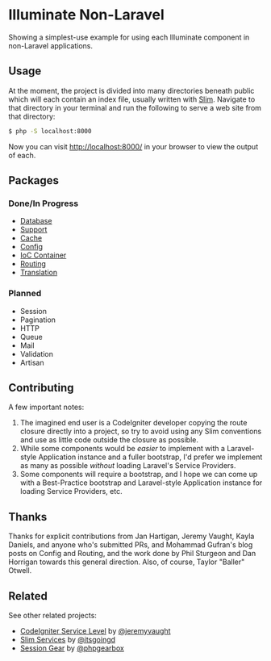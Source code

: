 # Illuminate Non-Laravel

Showing a simplest-use example for using each Illuminate component in non-Laravel applications.

## Usage
At the moment, the project is divided into many directories beneath public which will each contain an index file, usually written with [Slim](http://www.slimframework.com/). Navigate to that directory in your terminal and run the following to serve a web site from that directory:

```bash
$ php -S localhost:8000
```

Now you can visit [http://localhost:8000/](http://localhost:8000/) in your browser to view the output of each.

## Packages

### Done/In Progress
 * [Database](https://github.com/mattstauffer/IlluminateSlim/tree/master/public/database)
 * [Support](https://github.com/mattstauffer/IlluminateSlim/tree/master/public/support)
 * [Cache](https://github.com/mattstauffer/IlluminateSlim/tree/master/public/cache)
 * [Config](https://github.com/mattstauffer/IlluminateSlim/tree/master/public/config)
 * [IoC Container](https://github.com/mattstauffer/IlluminateSlim/tree/master/public/container)
 * [Routing](https://github.com/mattstauffer/IlluminateSlim/tree/master/public/routing)
 * [Translation](https://github.com/mattstauffer/IlluminateSlim/tree/master/public/translation)

### Planned
 * Session
 * Pagination
 * HTTP
 * Queue
 * Mail
 * Validation
 * Artisan

## Contributing
A few important notes:

 1. The imagined end user is a CodeIgniter developer copying the route closure directly into a project, so try to avoid using any Slim conventions and use as little code outside the closure as possible.
 2. While some components would be *easier* to implement with a Laravel-style Application instance and a fuller bootstrap, I'd prefer we implement as many as possible *without* loading Laravel's Service Providers.
 3. Some components will require a bootstrap, and I hope we can come up with a Best-Practice bootstrap and Laravel-style Application instance for loading Service Providers, etc.

## Thanks
Thanks for explicit contributions from Jan Hartigan, Jeremy Vaught, Kayla Daniels, and anyone who's submitted PRs, and Mohammad Gufran's blog posts on Config and Routing, and the work done by Phil Sturgeon and Dan Horrigan towards this general direction. Also, of course, Taylor "Baller" Otwell.

## Related
See other related projects:

* [CodeIgniter Service Level](https://github.com/jeremyvaught/CodeIgniter-Service-Level) by [@jeremyvaught](https://github.com/jeremyvaught)
* [Slim Services](https://github.com/itsgoingd/slim-services) by [@itsgoingd](https://github.com/itsgoingd)
* [Session Gear](https://github.com/phpgearbox/session) by [@phpgearbox](https://github.com/phpgearbox)
